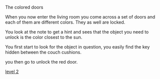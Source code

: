 The colored doors

When you now enter the living room you come across a set of doors and each of them are different colors. They as well are locked.

You look at the note to get a hint and sees that the object you need to unlock is the color closest to the sun.

You first start to look for the object in question, you easily find the key hidden between the couch cushions.

you then go to unlock the red door.

[level 2](the-puzzle.md)
